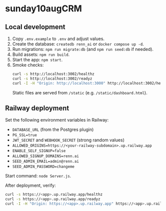# sunday10augCRM

## Local development
1. Copy `.env.example` to `.env` and adjust values.
2. Create the database: `createdb renn_ai` or `docker compose up -d`.
3. Run migrations: `npm run migrate:db` (and `npm run seed:db` if needed).
4. Build assets: `npm run build`.
5. Start the app: `npm start`.
6. Smoke checks:
   ```bash
   curl -s http://localhost:3002/healthz
   curl -s http://localhost:3002/readyz
   curl -I -H "Origin: http://localhost:3000" http://localhost:3002/healthz | grep -i access-control-allow-origin
   ```
   Static files are served from `/static` (e.g. `/static/dashboard.html`).

## Railway deployment
Set the following environment variables in Railway:
- `DATABASE_URL` (from the Postgres plugin)
- `PG_SSL=true`
- `JWT_SECRET` and `WEBHOOK_SECRET` (strong random values)
- `ALLOWED_ORIGINS=https://<your-railway-subdomain>.up.railway.app`
- `ENABLE_SELF_SIGNUP=false`
- `ALLOWED_SIGNUP_DOMAINS=renn.ai`
- `SEED_ADMIN_EMAIL=admin@renn.ai`
- `SEED_ADMIN_PASSWORD=changeme`

Start command: `node Server.js`.

After deployment, verify:
```bash
curl -s https://<app>.up.railway.app/healthz
curl -s https://<app>.up.railway.app/readyz
curl -I -H "Origin: https://<app>.up.railway.app" https://<app>.up.railway.app/healthz | grep -i access-control-allow-origin
```
